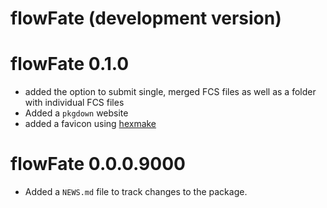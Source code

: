 # flowFate (development version)

# flowFate 0.1.0

- added the option to submit single, merged FCS files as well as a folder with individual FCS files
- Added a `pkgdown` website
- added a favicon using [hexmake](https://connect.thinkr.fr/hexmake/)

# flowFate 0.0.0.9000

* Added a `NEWS.md` file to track changes to the package.
